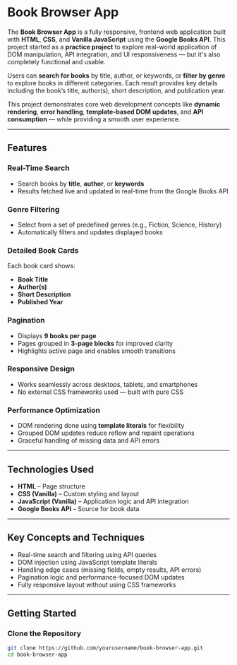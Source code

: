 # Book Browser App

The **Book Browser App** is a fully responsive, frontend web application built with **HTML**, **CSS**, and **Vanilla JavaScript** using the **Google Books API**. This project started as a **practice project** to explore real-world application of DOM manipulation, API integration, and UI responsiveness — but it's also completely functional and usable.

Users can **search for books** by title, author, or keywords, or **filter by genre** to explore books in different categories. Each result provides key details including the book’s title, author(s), short description, and publication year.

This project demonstrates core web development concepts like **dynamic rendering**, **error handling**, **template-based DOM updates**, and **API consumption** — while providing a smooth user experience.

---

## Features

### **Real-Time Search**
- Search books by **title**, **author**, or **keywords**
- Results fetched live and updated in real-time from the Google Books API

### **Genre Filtering**
- Select from a set of predefined genres (e.g., Fiction, Science, History)
- Automatically filters and updates displayed books

### **Detailed Book Cards**
Each book card shows:
- **Book Title**
- **Author(s)**
- **Short Description**
- **Published Year**

### **Pagination**
- Displays **9 books per page**
- Pages grouped in **3-page blocks** for improved clarity
- Highlights active page and enables smooth transitions

### **Responsive Design**
- Works seamlessly across desktops, tablets, and smartphones
- No external CSS frameworks used — built with pure CSS

### **Performance Optimization**
- DOM rendering done using **template literals** for flexibility
- Grouped DOM updates reduce reflow and repaint operations
- Graceful handling of missing data and API errors

---

## Technologies Used

- **HTML** – Page structure  
- **CSS (Vanilla)** – Custom styling and layout  
- **JavaScript (Vanilla)** – Application logic and API integration  
- **Google Books API** – Source for book data

---

## Key Concepts and Techniques

- Real-time search and filtering using API queries
- DOM injection using JavaScript template literals
- Handling edge cases (missing fields, empty results, API errors)
- Pagination logic and performance-focused DOM updates
- Fully responsive layout without using CSS frameworks

---

## Getting Started

### **Clone the Repository**

```bash
git clone https://github.com/yourusername/book-browser-app.git
cd book-browser-app
